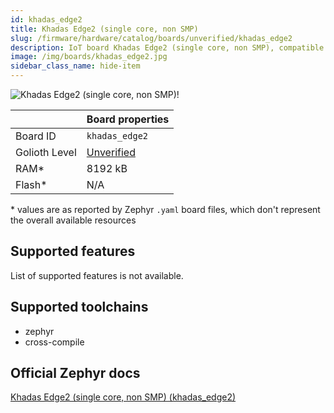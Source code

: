 ```yaml
---
id: khadas_edge2
title: Khadas Edge2 (single core, non SMP)
slug: /firmware/hardware/catalog/boards/unverified/khadas_edge2
description: IoT board Khadas Edge2 (single core, non SMP), compatible with Golioth at unverified level.
image: /img/boards/khadas_edge2.jpg
sidebar_class_name: hide-item
---
```


[//]: # (This is an auto-generated file, do not edit! Changes to it will be lost upon re-generation)

![Khadas Edge2 (single core, non SMP)!](/img/boards/khadas_edge2.jpg "Khadas Edge2 (single core, non SMP)")

|                | Board properties     |
| -------------  | -------------------- |
| Board ID       | `khadas_edge2` |
| Golioth Level  | [Unverified](/firmware/hardware#unverified-boards) |
| RAM*           | 8192 kB |
| Flash*         | N/A |

\* values are as reported by Zephyr `.yaml` board files, which don't represent the overall available resources



## Supported features

List of supported features is not available.

## Supported toolchains

* zephyr
* cross-compile

## Official Zephyr docs

[Khadas Edge2 (single core, non SMP) (khadas_edge2)](https://docs.zephyrproject.org/latest/boards/khadas/edge2/doc/index.html)
